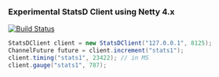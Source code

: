 ### Experimental StatsD Client using Netty 4.x

[![Build Status](https://secure.travis-ci.org/infynyxx/statsd4netty.png)](http://travis-ci.org/infynyxx/statsd4netty)

``` java
StatsDClient client = new StatsDClient("127.0.0.1", 8125);
ChannelFuture future = client.increment("stats1");
client.timing("stats1", 23422); // in MS
client.gauge("stats1", 787);
```
